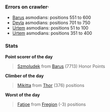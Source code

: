### Errors on crawler·
- [Barus](/#/ranking/Barus) asmodians: positions 551 to 600
- [Deyla](/#/ranking/Deyla) asmodians: positions 701 to 750
- [Urtem](/#/ranking/Urtem) asmodians: positions 51 to 100
- [Urtem](/#/ranking/Urtem) asmodians: positions 351 to 400


### Stats

**Point scorer of the day**
>[Szmoludek](/#/character/Barus/402219) from [Barus](/#/ranking/Barus)  (7713) Honor Points


**Climber of the day**
>[Mikitta](/#/character/Thor/629973) from [Thor](/#/ranking/Thor)  (376) positions


**Worst of the day**
>[Fatjoe](/#/character/Fregion/22041) from [Fregion](/#/ranking/Fregion)  (-3) positions


